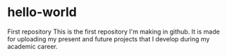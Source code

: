 # hello-world
First repository
This is the first repository I'm making in github. It is made for uploading my present and future projects that I develop during my academic career.
